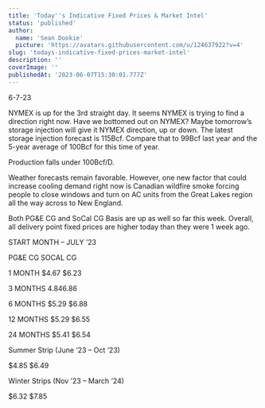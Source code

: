 ```yaml
---
title: 'Today''s Indicative Fixed Prices & Market Intel'
status: 'published'
author:
  name: 'Sean Dookie'
  picture: 'https://avatars.githubusercontent.com/u/124637922?v=4'
slug: 'todays-indicative-fixed-prices-market-intel'
description: ''
coverImage: ''
publishedAt: '2023-06-07T15:30:01.777Z'
---
```


6-7-23

NYMEX is up for the 3rd straight day. It seems NYMEX is trying to find a direction right now. Have we bottomed out on NYMEX? Maybe tomorrow’s storage injection will give it NYMEX direction, up or down. The latest storage injection forecast is 115Bcf. Compare that to 99Bcf last year and the 5-year average of 100Bcf for this time of year.

Production falls under 100Bcf/D.

Weather forecasts remain favorable. However, one new factor that could increase cooling demand right now is Canadian wildfire smoke forcing people to close windows and turn on AC units from the Great Lakes region all the way across to New England.

Both PG&E CG and SoCal CG Basis are up as well so far this week. Overall, all delivery point fixed prices are higher today than they were 1 week ago.

START MONTH – JULY ’23

PG&E CG SOCAL CG

1 MONTH $4.67 $6.23

3 MONTHS $4.84 $6.86

6 MONTHS $5.29 $6.88

12 MONTHS $5.29 $6.55

24 MONTHS $5.41 $6.54

Summer Strip (June ’23 – Oct ‘23)

$4.85 $6.49

Winter Strips (Nov ’23 – March ‘24)

$6.32 $7.85

